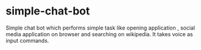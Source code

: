 # simple-chat-bot
Simple chat bot which performs simple task like opening application , social media application on browser and searching on wikipedia. It takes voice as input commands. 
 
 
